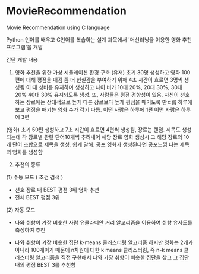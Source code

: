 # MovieRecommendation
Movie Recommendation using C language

Python 언어를 배우고 C언어를 복습하는 설계 과목에서
'머신러닝을 이용한 영화 추천프로그램'을 개발

간단 개발 내용

1. 영화 추천을 위한 가상 시뮬레이션 환경 구축
(유저)
초기 30명 생성하고 영화 100편에 대해 평점을 매김
좀 더 현실감을 부여하기 위해 4초 시간이 흐르면 3명씩 생성됨
이 때 성비를 유지하며 생성하고 나이 비가 10대 20%, 20대 30%, 30대 20% 40대 30% 유지되도록 생성.
또, 사람들은 평점 경향성이 있음. 자신이 선호하는 장르에는 상대적으로 높게 다른 장르보다 높게 평점을 매기도록 만ㄷ름
하루에 보고 평점을 매기는 영화 수가 각기 다름. 어떤 사람은 하루에 1편 어떤 사람은 하루에 3편

(영화) 
초기 50편 생성하고
7초 시간이 흐르면 4편씩 생성됨, 장르는 랜덤.
제목도 생성되는데 각 장르별 관련 단어10개씩 추려내어 
해당 장르 영화 생성시 그 해당 장르의 10개 단어 조합으로 제목을 생성.
쉽게 말해. 공포 영화가 생성된다면 공포느낌 나는 제목의 영화를 생성함

2. 추천의 종류

(1) 수동 모드 ( 조건 검색 )
- 선호 장르 내 BEST 평점 3위 영화 추천 
- 전체 BEST 평점 3위

(2) 자동 모드
- 나와 취향이 가장 비슷한 사람
유클라디안 거리 알고리즘을 이용하여 취향 유사도를 측정하여 추천

- 나와 취향이 가장 비슷한 집단
k-means 클러스터링 알고리즘 
하지만 영화는 2개가 아니라 100개이기 때문에
n차원에 대한 k means 클러스터링, 
즉 n-k means 클러스터링 알고리즘을 직접 구현해서
나와 가장 취향이 비슷한 집단을 찾고
그 집단 내의 평점 BEST 3를 추천함


 
